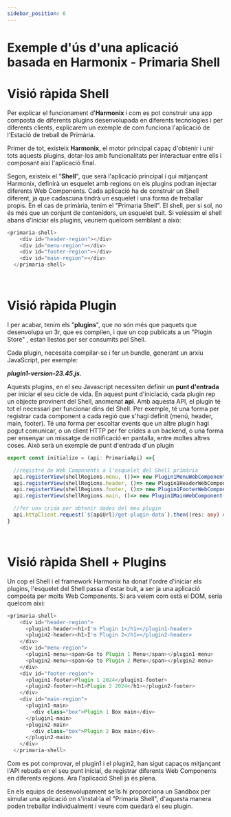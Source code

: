 ```yaml
---
sidebar_position: 6
---
```


# Exemple d'ús d'una aplicació basada en Harmonix - Primaria Shell

# Visió ràpida Shell

Per explicar el funcionament d'**Harmonix** i com es pot construir una app composta de diferents plugins desenvolupada en diferents tecnologies i per diferents clients, explicarem un exemple de com funciona l'aplicació de l'Estació de treball de Primària.

  

Primer de tot, existeix **Harmonix**, el motor principal capaç d'obtenir i unir tots aquests plugins, dotar-los amb funcionalitats per interactuar entre ells i composant així l'aplicació final.

  

Segon, existeix el "**Shell**", que serà l'aplicació principal i qui mitjançant Harmonix, definirà un esquelet amb regions on els plugins podran injectar diferents Web Components. Cada aplicació ha de construir un Shell diferent, ja que cadascuna tindrà un esquelet i una forma de treballar propis. En el cas de primària, tenim el "Primaria Shell". El shell, per si sol, no és més que un conjunt de contenidors, un esquelet buit. Si veiéssim el shell abans d'iniciar els plugins, veuríem quelcom semblant a això:

  

```typescript
<primaria-shell>
    <div id="header-region"></div>
    <div id="menu-region"></div>
    <div id="footer-region"></div>
    <div id="main-region"></div>
  </primaria-shell>
```

<br/>

# Visió ràpida Plugin

I per acabar, tenim els "**plugins**", que no són més que paquets que desenvolupa un 3r, que es compilen, i que un cop publicats a un "Plugin Store" , estan llestos per ser consumits pel Shell.

  

Cada plugin, necessita compilar-se i fer un bundle, generant un arxiu JavaScript, per exemple:

**_plugin1-version-23.45.js._**

  

Aquests plugins, en el seu Javascript necessiten definir un **punt d'entrada** per iniciar el seu cicle de vida. En aquest punt d'iniciació, cada plugin rep un objecte provinent del Shell, anomenat **api**. Amb aquesta API, el plugin té tot el necessari per funcionar dins del Shell. Per exemple, té una forma per registrar cada component a cada regió que s'hagi definit (menú, header, main, footer). Té una forma per escoltar events que un altre plugin hagi pogut comunicar, o un client HTTP per fer crides a un backend, o una forma per ensenyar un missatge de notificació en pantalla, entre moltes altres coses. Això serà un exemple de punt d'entrada d'un plugin

  

```typescript
export const initialize = (api: PrimariaApi) =>{

  //registre de Web Components a l'esquelet del Shell primària
  api.registerView(shellRegions.menu, ())=> new Plugin1MenuWebComponent());
  api.registerView(shellRegions.header, ()=> new Plugin1HeaderWebComponent);
  api.registerView(shellRegions.footer, ()=> new Plugin1FooterWebComponent());
  api.registerView(shellRegions.main, ()=> new Plugin1MainWebComponent());

  //fer una crida per obtenir dades del meu plugin
  api.httpClient.request(`${apiUrl}/get-plugin-data`).then((res: any) => { console.log(res) });
}
```

<br/>

# Visió ràpida Shell + Plugins

Un cop el Shell i el framework Harmonix ha donat l'ordre d'iniciar els plugins, l'esquelet del Shell passa d'estar buit, a ser ja una aplicació composta per molts Web Components. Si ara veiem com està el DOM, seria quelcom així:

  

```typescript
<primaria-shell>
    <div id="header-region">
      <plugin1-header><h1>I'm Plugin 1</h1></plugin1-header>
      <plugin2-header><h1>I'm Plugin 2</h1></plugin2-header>
    </div>
    <div id="menu-region">
      <plugin1-menu><span>Go to Plugin 1 Menu</span></plugin1-menu>
      <plugin2-menu><span>Go to Plugin 2 Menu</span></plugin2-menu>
    </div>
    <div id="footer-region">
      <plugin1-footer>Plugin 1 2024</plugin1-footer>
      <plugin2-footer><h1>Plugin 2 2024</h1></plugin2-footer>
    </div>
    <div id="main-region">
      <plugin1-main>
        <div class="box">Plugin 1 Box main</div>
      </plugin1-main>
      <plugin2-main>
        <div class="box">Plugin 2 Box main</div>
      </plugin2-main>
    </div>
  </primaria-shell>
```

  

Com es pot comprovar, el plugin1 i el plugin2, han sigut capaços mitjançant l'API rebuda en el seu punt inicial, de registrar diferents Web Components en diferents regions. Ara l'aplicació Shell ja és plena.

  

En els equips de desenvolupament se'ls hi proporciona un Sandbox per simular una aplicació on s'instal·la el "Primaria Shell", d'aquesta manera poden treballar individualment i veure com quedarà el seu plugin.